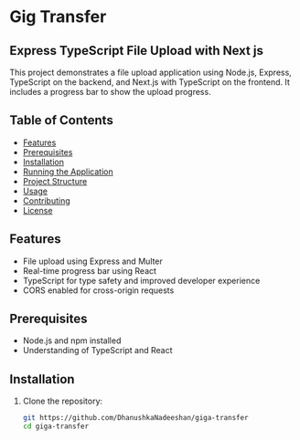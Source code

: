 # Gig Transfer

## Express TypeScript File Upload with Next js

This project demonstrates a file upload application using Node.js, Express, TypeScript on the backend, and Next.js with TypeScript on the frontend. It includes a progress bar to show the upload progress.

## Table of Contents

- [Features](#features)
- [Prerequisites](#prerequisites)
- [Installation](#installation)
- [Running the Application](#running-the-application)
- [Project Structure](#project-structure)
- [Usage](#usage)
- [Contributing](#contributing)
- [License](#license)

## Features

- File upload using Express and Multer
- Real-time progress bar using React
- TypeScript for type safety and improved developer experience
- CORS enabled for cross-origin requests

## Prerequisites

- Node.js and npm installed
- Understanding of TypeScript and React

## Installation

1. Clone the repository:

   ```bash
   git https://github.com/DhanushkaNadeeshan/giga-transfer
   cd giga-transfer

